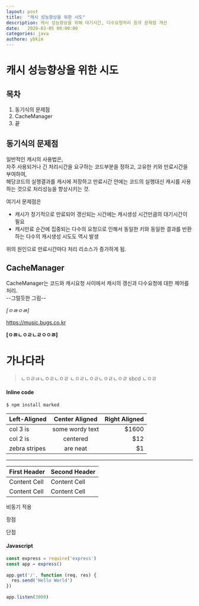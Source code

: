 ```yaml
---
layout: post
title:  "캐시 성능향상을 위한 시도"
description: 캐시 성능향상을 위해 대기시간, 다수요청처리 등의 문제점 개선
date:   2020-03-05 00:00:00
categories: java
authore: ybkim
---
```


# 캐시 성능향상을 위한 시도



## 목차

1. 동기식의 문제점
2. CacheManager
3. 끝



## 동기식의 문제점

일반적인 캐시의 사용법은,  
자주 사용되거나 긴 처리시간을 요구하는 코드부분을 정하고, 고유한 키와 만료시간을 부여하여,  
해당코드의 실행결과를 캐시에 저장하고 만료시간 안에는 코드의 실행대신 캐시를 사용하는 것으로 처리성능을 향상시키는 것.

여기서 문제점은  

* 캐시가 정기적으로 만료되어 갱신되는 시간에는 캐시생성 시간만큼의 대기시간이 필요
* 캐시만료 순간에 집중되는 다수의 요청으로 인해서 동일한 키와 동일한 결과를 반환하는 다수의 캐시생성 시도도 역시 발생
   
위의 원인으로 만료시간마다 처리 리소스가 증가하게 됨.


## CacheManager

CacheManager는 코드와 캐시요청 사이에서 캐시의 갱신과 다수요청에 대한 제어를 처리.  
--그럴듯한 그림--


*[ㅇㅀㅇㅀ]*

https://music.bugs.co.kr


**[ㅇㅀㄴㅇㄹㄴㄹㅇㅇㅀ]**

# 가나다라

>ㄴㅇㄹㄶㄴㅇㄹㄴㅇㄹ
>ㄴㅇㄹㄴㅇㄹㄴㅇㄹㄴㅇㄹ
>sbcd
>ㄴㅇㄹ

#### Inline code

`$ npm install marked`

| Left-Aligned  | Center Aligned  | Right Aligned |
| :------------ |:---------------:| -----:|
| col 3 is      | some wordy text | $1600 |
| col 2 is      | centered        |   $12 |
| zebra stripes | are neat        |    $1 |

---

First Header  | Second Header
------------- | -------------
Content Cell  | Content Cell
Content Cell  | Content Cell 


비동기 적용

장점

단점


#### Javascript

```javascript
const express = require('express')
const app = express()
 
app.get('/', function (req, res) {
  res.send('Hello World')
})
 
app.listen(3000)
```
